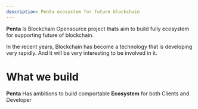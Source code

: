 ```yaml
---
description: Penta ecosystem for future blockchain
---
```



**Penta** Is Blockchain Opensource project thats aim to build fully ecosystem for supporting future of blockchain.

In the recent years, Blockchain has become a technology that is developing very rapidly. And it will be very interesting to be involved in it.

# What we build

**Penta** Has ambitions to build comportable **Ecosystem** for both Clients and Developer
